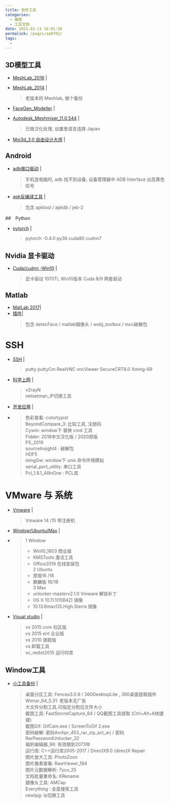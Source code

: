 ```yaml
---
title: 软件工具
categories: 
  - 编程
  - 工具文档
date: 2021-03-11 16:01:58
permalink: /pages/aa8702/
tags: 
  - 
---
```



## 3D模型工具  

- [MeshLab_2016](https://pan.baidu.com/s/1Rv9i9twqOZaK89kauqvOJw) | <Badge  text="qkkv" vertical="middle"/>    

- [MeshLab_2014](https://pan.baidu.com/s/122fJJJ-CKGq16lHjjvFmPw) | <Badge  text="jn3d" vertical="middle"/> 
    > 老版本的 Meshlab, 做个备份

- [FaceGen_Modeller](https://pan.baidu.com/s/1DMeHydsIhsKzbFiAcRPmsQ) | <Badge  text="ybq9" vertical="middle"/> 

- [Autodesk_Meshmixer_11.0.544](https://pan.baidu.com/s/1eU254YzecftH5d5UgYF_TA) | <Badge  text="vhsx" vertical="middle"/> 
    > 已做汉化处理, 设置里语言选择 Japan 

- [Moi3d_3.0 自由设计大师](https://pan.baidu.com/s/19cZqX3x6qZupULrcGgSf5Q) |<Badge text="gv2l" vertical="middle"/>


## Android

- [adb接口驱动](https://pan.baidu.com/s/1MWzlusVuRBWz-fxzzpAOTg) |<Badge text="q2n7" vertical="middle"/>    
    > 手机连电脑时, adb 找不到设备, 设备管理器中 ADB Interface 出现黄色叹号

- [apk反编译工具](https://pan.baidu.com/s/1uFcYXY-9R4hUAYKn2cKQ9A) |<Badge text="1tvj" vertical="middle"/>    
    > 包含 apktool / apkdb / jeb-2

##　Python

- [pytorch](https://pan.baidu.com/s/1qdaFXIzDrPxMd98Zyc684Q) |<Badge text="5wfj" vertical="middle"/> 
  > pytorch -0.4.0 py36 cuda80 cudnn7 



## Nvidia 显卡驱动
- [Cuda/cudnn -Win10](https://pan.baidu.com/s/1fGjbeEf3EDSifKKikyWQ3g) |<Badge text="f9us" vertical="middle"/>  
    > 显卡驱动 1070Ti, Win10版本 Cuda 8/9 两套驱动

## Matlab

- [MatLab 2017]()|<Badge text="8u0l" vertical="middle"/>   
- [插件]()|<Badge text="8u0l" vertical="middle"/>   
  > 包含 detecFace / matlab摄像头 / wobj_toolbox / mcc破解包


# SSH  

- [SSH](https://pan.baidu.com/s/1UTy39ZCD4JJwOWk195RQoQ) | <Badge text="ct09" vertical="middle"/>  
  > putty 
  > puttyCm 
  > RealVNC 
  > vncViewer 
  > SecureCRT8.0 
  > Xming-69
  
- [科学上网](https://pan.baidu.com/s/1am7XH7Kfj3Tiz_9vBacCzA) | <Badge text="fnvw" vertical="middle"/>
  > v2rayN  
  > netsetman_IP切换工具


- [开发应用](https://pan.baidu.com/s/1bwdjiMcMbjnGWyriaK3BsQ) |<Badge text="pog7" vertical="middle"/> 
- >
  > 色彩查看: colortypist   
  > BeyondCompare_3: 比较工具, 注册码  
  > Cywin: window下 替换 cmd 工具  
  > Fidder: 2018中文汉化版 / 2020原版  
  > PS_2019  
  > sourceInsight4 : 破解包  
  > HDF5  
  > mingGw: window下 unix 命令环境模拟  
  > serial_port_utility: 串口工具  
  > Pcl_1.8.1_AllInOne : PCL库  



# VMware 与 系统

- [Vmware](https://pan.baidu.com/s/10IUXjz66Dq7mNB2I4Cwfww) |<Badge text="bslr" vertical="middle"/>  
  > Vmware 14 /15 带注册机

- [Window/Ubuntu/Max](https://pan.baidu.com/s/1DKj2kCx-i7PpR63uz2egbg) |<Badge text="3hn5" vertical="middle"/>  
- >
  >   1 Window  
  >   - Win10_1803 商业版  
  >   - KMSTools 激活工具  
  >   - Office2019 在线安装包  
  >   2 Ubuntu  
  >   - 原版16 /18  
  >   - 麒麟版 16/18   
  >   3 Max
  >   - unlocker-masterv2.1.0 Vmware 解锁补丁
  >   - OS X 10.11.1(15B42) 镜像
  >   - 10.13.6macOS.High.Sierra 镜像

- [Visual studio](https://pan.baidu.com/s/1isenlE_zmNBfnEUG_Kq5zw) |<Badge text="1b3p" vertical="middle"/> 
  >    vs 2015 com 社区版  
  >    vs 2015 ent 企业版  
  >    vs 2010 旗舰版  
  >    vs 卸载工具  
  >    vc_redist2015 运行时库  



## Window工具


- [小工具备份](https://pan.baidu.com/s/14o7LehCHVSyVu5M4PyMSMQ) |<Badge text="mvzv" vertical="middle"/> 
  > 桌面分区工具: Fences3.0.9 / 360DesktopLite , 360桌面提取插件   
  > Winrar_64_5.31: 老版本无广告   
  > 大文件分割工具,可指定分割后文件大小   
  > 截图工具: FastStorneCapture_84 / QQ截图工具提取 (Ctrl+Alt+A快捷键)   
  > 截图Gif: GifCam.exe / ScreenToGif 2.exe   
  > 密码破解: 密码Archpr_453_rar_zip_act_arj /  密码RarPasswordUnlocker_32   
  > 福昕编辑器_96: 有效期到2073年  
  > 运行库: C++运行库2005-2017 / DirectX9.0 /directX Repair  
  > 图片放大工具: PhotoZoon   
  > 图片像素查看: RawViewer_194  
  > 图片元数据解析: 7yuv_25  
  > 文档批量重命名: KRename  
  > 摄像头工具: AMCap  
  > Everything : 全盘搜索工具  
  > newIpg: Ip切换工具  



